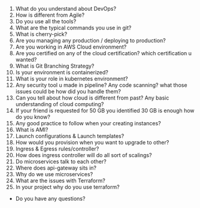 1. What do you understand about DevOps?
2. How is different from Agile?
3. Do you use all the tools? 
4. What are the typical commands you use in git?
5. What is cherry-pick?
6. Are you managing any production / deploying to production?
7. Are you working in AWS Cloud environment?
8. Are you certified on any of the cloud certification? which certification u wanted?
9. What is Git Branching Strategy?
10. Is your environment is containerized?
11. What is your role in kubernetes environment?
12. Any security tool u made in pipeline? Any code scanning? what those issues could be how did you handle them?
13. Can you tell about how cloud is different from past? Any basic understanding of cloud computing?
14. If your friend is requested for 50 GB you identified 30 GB is enough how do you know?
15. Any good practice to follow when your creating instances?
16. What is AMI?
17. Launch configurations & Launch templates?
18. How would you provision when you want to upgrade to other?
19. Ingress & Egress rules/controller?
20. How does ingress controller will do all sort of scalings?
21. Do microservices talk to each other? 
22. Where does api-gateway sits in?
23. Why do we use microservices?
24. What are the issues with Terraform?
25. In your project why do you use terraform?
- Do you have any questions?



